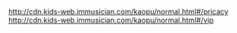 http://cdn.kids-web.immusician.com/kaopu/normal.html#/pricacy
http://cdn.kids-web.immusician.com/kaopu/normal.html#/vip